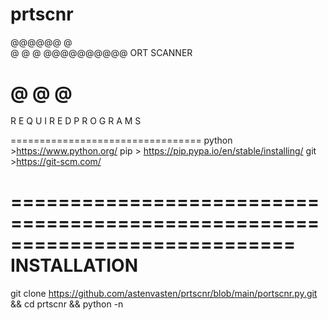 # prtscnr
@@@@@@
@   
@      @
         @
@@@@@@@@@@  ORT SCANNER

@
@
@
=================================

R E Q U I R E D   P R O G R A M S


=================================
python  >https://www.python.org/
pip > https://pip.pypa.io/en/stable/installing/
git >https://git-scm.com/

============================================================================
                                INSTALLATION
============================================================================
git clone https://github.com/astenvasten/prtscnr/blob/main/portscnr.py.git && cd prtscnr && python <exaple ip> <exaple port> -n
    
   



